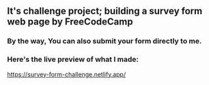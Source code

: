 ## It's challenge project; building a survey form web page by FreeCodeCamp

### By the way, You can also submit your form directly to me.

### Here's the live preview of what I made:
https://survey-form-challenge.netlify.app/

